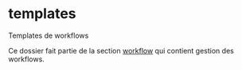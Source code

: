 # templates

Templates de workflows

Ce dossier fait partie de la section [workflow](..) qui contient gestion des workflows.
